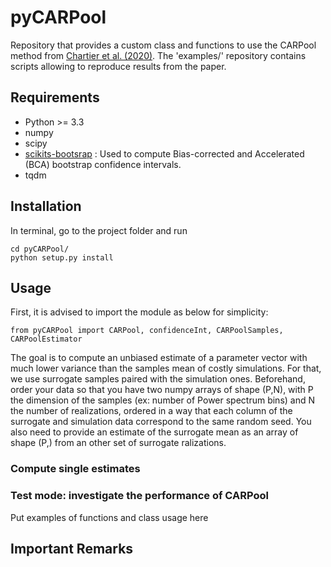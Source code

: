 # pyCARPool

Repository that provides a custom class and functions to use the CARPool method from [Chartier et al. (2020)](https://arxiv.org/abs/2009.08970).
The 'examples/' repository contains scripts allowing to reproduce results from the paper. 

## Requirements

- Python >= 3.3
- numpy
- scipy
- [scikits-bootsrap](https://github.com/cgevans/scikits-bootstrap) : Used to compute Bias-corrected and Accelerated (BCA) bootstrap confidence intervals.
- tqdm

## Installation
In terminal, go to the project folder and run

    cd pyCARPool/
    python setup.py install

## Usage

First, it is advised to import the module as below for simplicity:

```
from pyCARPool import CARPool, confidenceInt, CARPoolSamples, CARPoolEstimator
```
The goal is to compute an unbiased estimate of a parameter vector with much lower variance than the samples mean of costly simulations. For that, we use surrogate samples paired with the simulation ones.
Beforehand, order your data so that you have two numpy arrays of shape (P,N), with P the dimension of the samples (ex: number of Power spectrum bins) and N the number of realizations, ordered in a way that each column of the surrogate and simulation data correspond to the same random seed. 
You also need to provide an estimate of the surrogate mean as an array of shape (P,) from an other set of surrogate ralizations.


### Compute single estimates


### Test mode: investigate the performance of CARPool

Put examples of functions and class usage here

## Important Remarks
